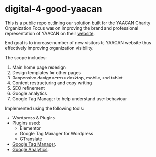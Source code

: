 # digital-4-good-yaacan
This is a public repo outlining our solution built for the YAACAN Charity Organization
Focus was on improving the brand and professional representation of YAACAN on their [website](https://yaacan.org/).  

End goal is to increase number of new visitors to YAACAN website thus effectively improving organization visibility. 

The scope includes: 

1. Main home page redesign 
1. Design templates for other pages 
1. Responsive design across desktop, mobile, and tablet 
1. Content restructuring and copy writing 
1. SEO refinement  
1. Google analytics 
1. Google Tag Manager to help understand user behaviour 

Implemented using the following tools:
- Wordpress & Plugins
- Plugins used: 
  - Elementor
  - Google Tag Manager for Wordpress
  - GTranslate
- [Google Tag Manager](https://tagmanager.google.com/).
- [Google Analytics](https://analytics.google.com/).

